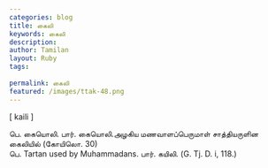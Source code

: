 ```yaml
---
categories: blog
title: கைலி
keywords: கைலி
description: 
author: Tamilan
layout: Ruby
tags: 
 
permalink: கைலி
featured: /images/ttak-48.png
---
```

  
[ kaili ]  
  
பெ. கையொலி. பார். கையொலி.அழகிய மணவாளப்பெருமாள் சாத்தியருளின கைலியில் (கோயிலொ. 30)  
பெ. Tartan used by Muhammadans. பார். கயிலி. (G. Tj. D. i, 118.)